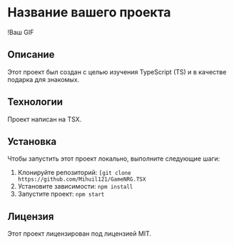 # Название вашего проекта

!Ваш GIF

## Описание

Этот проект был создан с целью изучения TypeScript (TS) и в качестве подарка для знакомых.

## Технологии

Проект написан на TSX.

## Установка

Чтобы запустить этот проект локально, выполните следующие шаги:

1. Клонируйте репозиторий: `[git clone https://github.com/Mihuil121/GameNRG.TSX`
2. Установите зависимости: `npm install`
3. Запустите проект: `npm start`

## Лицензия

Этот проект лицензирован под лицензией MIT.

